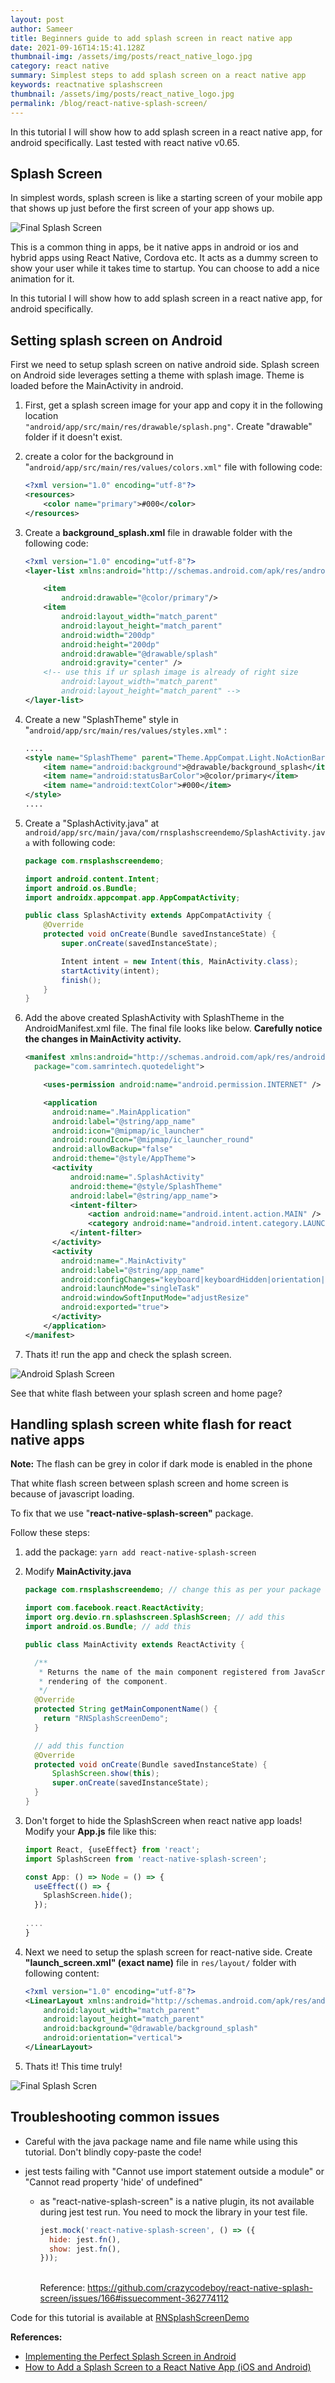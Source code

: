 ```yaml
---
layout: post
author: Sameer
title: Beginners guide to add splash screen in react native app
date: 2021-09-16T14:15:41.128Z
thumbnail-img: /assets/img/posts/react_native_logo.jpg
category: react native
summary: Simplest steps to add splash screen on a react native app
keywords: reactnative splashscreen
thumbnail: /assets/img/posts/react_native_logo.jpg
permalink: /blog/react-native-splash-screen/
---
```

In this tutorial I will show how to add splash screen in a react native app, for android specifically. Last tested with react native v0.65.

## Splash Screen

In simplest words, splash screen is like a starting screen of your mobile app that shows up just before the first screen of your app shows up. 

![Final Splash Screen](/assets/img/posts/splash-final.gif "Final Splash Screen")

This is a common thing in apps, be it native apps in android or ios and hybrid apps using React Native, Cordova etc. It acts as a dummy screen to show your user while it takes time to startup. You can choose to add a nice animation for it. 

In this tutorial I will show how to add splash screen in a react native app, for android specifically.

## Setting splash screen on Android

First we need to setup splash screen on native android side. Splash screen on Android side leverages setting a theme with splash image. Theme is loaded before the MainActivity in android. 

1. First, get a splash screen image for your app and copy it in the following location\
   `"android/app/src/main/res/drawable/splash.png"`. Create "drawable" folder if it doesn't exist.
2. create a color for the background in "`android/app/src/main/res/values/colors.xml"` file with following code:

   ```xml
   <?xml version="1.0" encoding="utf-8"?>
   <resources>
       <color name="primary">#000</color>
   </resources>
   ```
3. Create a **background_splash.xml** file in drawable folder with the following code:

   ```xml
   <?xml version="1.0" encoding="utf-8"?>
   <layer-list xmlns:android="http://schemas.android.com/apk/res/android">

       <item
           android:drawable="@color/primary"/>
       <item
           android:layout_width="match_parent"
           android:layout_height="match_parent"
           android:width="200dp"
           android:height="200dp"
           android:drawable="@drawable/splash"
           android:gravity="center" />
       <!-- use this if ur splash image is already of right size
           android:layout_width="match_parent"
           android:layout_height="match_parent" -->
   </layer-list>
   ```
4. Create a new "SplashTheme" style in "`android/app/src/main/res/values/styles.xml"` :

   ```xml
   ....
   <style name="SplashTheme" parent="Theme.AppCompat.Light.NoActionBar">
       <item name="android:background">@drawable/background_splash</item>
       <item name="android:statusBarColor">@color/primary</item>
       <item name="android:textColor">#000</item>
   </style>
   ....
   ```
5. Create a "SplashActivity.java" at `android/app/src/main/java/com/rnsplashscreendemo/SplashActivity.java` with following code:

   ```java
   package com.rnsplashscreendemo;

   import android.content.Intent;
   import android.os.Bundle;
   import androidx.appcompat.app.AppCompatActivity;

   public class SplashActivity extends AppCompatActivity {
       @Override
       protected void onCreate(Bundle savedInstanceState) {
           super.onCreate(savedInstanceState);

           Intent intent = new Intent(this, MainActivity.class);
           startActivity(intent);
           finish();
       }
   }
   ```
6. Add the above created SplashActivity with SplashTheme in the AndroidManifest.xml file. The final file looks like below. **Carefully notice the changes in MainActivity activity.**

   ```xml
   <manifest xmlns:android="http://schemas.android.com/apk/res/android"
     package="com.samrintech.quotedelight">

       <uses-permission android:name="android.permission.INTERNET" />

       <application
         android:name=".MainApplication"
         android:label="@string/app_name"
         android:icon="@mipmap/ic_launcher"
         android:roundIcon="@mipmap/ic_launcher_round"
         android:allowBackup="false"
         android:theme="@style/AppTheme">
         <activity
             android:name=".SplashActivity"
             android:theme="@style/SplashTheme"
             android:label="@string/app_name">
             <intent-filter>
                 <action android:name="android.intent.action.MAIN" />
                 <category android:name="android.intent.category.LAUNCHER" />
             </intent-filter>
         </activity>
         <activity
           android:name=".MainActivity"
           android:label="@string/app_name"
           android:configChanges="keyboard|keyboardHidden|orientation|screenSize|uiMode"
           android:launchMode="singleTask"
           android:windowSoftInputMode="adjustResize"
           android:exported="true">
         </activity>
       </application>
   </manifest>
   ```
7. Thats it! run the app and check the splash screen.

![Android Splash Screen](/assets/img/posts/splash-android.gif "Android Splash Screen")

See that white flash between your splash screen and home page?

## Handling splash screen white flash for react native apps

**Note:** The flash can be grey in color if dark mode is enabled in the phone

That white flash screen between splash screen and home screen is because of javascript loading. 

To fix that we use "**react-native-splash-screen"** package.

Follow these steps:

1. add the package: `yarn add react-native-splash-screen`
2. Modify **MainActivity.java**

   ```java
   package com.rnsplashscreendemo; // change this as per your package

   import com.facebook.react.ReactActivity;
   import org.devio.rn.splashscreen.SplashScreen; // add this
   import android.os.Bundle; // add this

   public class MainActivity extends ReactActivity {

     /**
      * Returns the name of the main component registered from JavaScript. This is used to schedule
      * rendering of the component.
      */
     @Override
     protected String getMainComponentName() {
       return "RNSplashScreenDemo";
     }

     // add this function
     @Override 
     protected void onCreate(Bundle savedInstanceState) {
         SplashScreen.show(this);
         super.onCreate(savedInstanceState);
     }
   }

   ```
3. Don't forget to hide the SplashScreen when react native app loads! Modify your **App.js** file like this:

   ```javascript
   import React, {useEffect} from 'react';
   import SplashScreen from 'react-native-splash-screen';

   const App: () => Node = () => {
     useEffect(() => {
       SplashScreen.hide();
     });
     
   ....
   }
   ```
4. Next we need to setup the splash screen for react-native side. Create **"launch_screen.xml" (exact name)** file in `res/layout/` folder with following content:

   ```xml
   <?xml version="1.0" encoding="utf-8"?>
   <LinearLayout xmlns:android="http://schemas.android.com/apk/res/android"
       android:layout_width="match_parent"
       android:layout_height="match_parent"
       android:background="@drawable/background_splash"
       android:orientation="vertical">
   </LinearLayout>

   ```
5. Thats it! This time truly!

![Final Splash Scren](/assets/img/posts/splash-final.gif "Final Splash Screen")

## Troubleshooting common issues

* Careful with the java package name and file name while using this tutorial. Don't blindly copy-paste the code!
* jest tests failing with "Cannot use import statement outside a module" or "Cannot read property 'hide' of undefined"

  * as "react-native-splash-screen" is a native plugin, its not available during jest test run. You need to mock the library in your test file.

    ```javascript
    jest.mock('react-native-splash-screen', () => ({
      hide: jest.fn(),
      show: jest.fn(),
    }));
    ```

    \
    Reference: <https://github.com/crazycodeboy/react-native-splash-screen/issues/166#issuecomment-362774112>

Code for this tutorial is available at [RNSplashScreenDemo](https://github.com/sameer-j/RNSplashScreenDemo)

**References:**

* [Implementing the Perfect Splash Screen in Android](https://medium.com/geekculture/implementing-the-perfect-splash-screen-in-android-295de045a8dc)
* [How to Add a Splash Screen to a React Native App (iOS and Android)](https://medium.com/handlebar-labs/how-to-add-a-splash-screen-to-a-react-native-app-ios-and-android-30a3cec835ae)